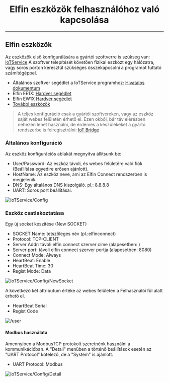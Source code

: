 <h1 align="center">Elfin eszközök felhasználóhoz való kapcsolása</h1>

---------

## Elfin eszközök

Az eszközök első konfigurálására a gyártói szoftverre is szükség van: [IoTService](http://www.hi-flying.com/download-item-iotservice)
A szoftver telepítését követően fizikai eszközt egy hálózatra, vagy soros porton keresztül szükséges összekapcsolni a programot futtató számítógéppel.

* Általános szoftver segédlet a IoTService programhoz: [Hivatalos dokumentum](http://www.hi-flying.com/index.php?route=tool/upload/download&code=5825d795832fd1998cd46aeafab9074c0c2114d3)
* Elfin EE1X: [Hardver segédlet](http://www.hi-flying.com/index.php?route=tool/upload/download&code=59167cf780d0b98d2175c857ad1240df7acdf9c4)
* Elfin EW1X [Hardver segédlet](http://www.hi-flying.com/index.php?route=tool/upload/download&code=c4d342467edef5f6080a569aa50223fc797e6899)
* [További eszközök](http://www.hi-flying.com/network-device)

>A teljes konfiguráció csak a gyártói szoftvereken, vagy az eszköz saját webes felületén érhető el. Ezen okból, bár táv elérésben nehezen lehet használni, de érdemes a készülékeket a gyártó rendszerbe is felregisztrálni: [IoT Bridge](http://bridge.hi-flying.com/?lang=en)

### Általános konfiguráció

Az eszköz konfigurációs ablakát megnyitva állítsunk be:

* User/Password: Az eszköz távoli, és webes felületére való fiók (Beállítása egyedire erősen ajánlott).
* HostName: Az eszköz neve, ami az Elfin Connect rendszerben is megjelenik.
* DNS: Egy általános DNS kiszolgáló. pl.: 8.8.8.8
* UART: Soros port beállításai.

![IoTService/Config](contents/_gfx/gfx-2-1-1.png)

### Eszköz csatlakoztatása

Egy új socket készítése (New SOCKET)

* SOCKET Name: tetszőleges név (pl.:elfinconnect)
* Protocol: TCP-CLIENT
* Server Addr: távoli elfin connect szerver címe (alapesetben: <span id="location"></span>)
* Server port: távoli elfin connect szerver portja (alapesetben: 8080)
* Connect Mode: Always
* HeartBeat: Enable
* HeartBeat Time: 30
* Regist Mode: Data

![IoTService/Config/NewSocket](contents/_gfx/gfx-2-1-2.png) 

A következő két attributum értéke az webes felületen a Felhasználói fül alatt érhető el.

* HeartBeat Serial
* Regist Code

![/user](contents/_gfx/gfx-2-1-3.png)

#### Modbus használata

Amennyiben a ModbusTCP protokolt szeretnénk használni a kommunikációban.
A "Detail" menüben a történő beállítások esetén az "UART Protocol" kötelező, de a "System" is ajánlott.

* UART Protocol: Modbus

![IoTService/Config/Detail](contents/_gfx/gfx-2-1-4.png)
